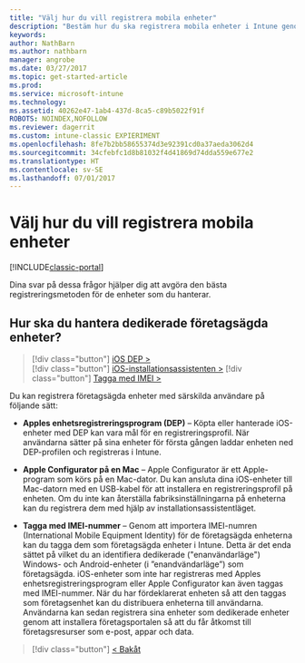 ```yaml
---
title: "Välj hur du vill registrera mobila enheter"
description: "Bestäm hur du ska registrera mobila enheter i Intune genom att besvara några enkla frågor"
keywords: 
author: NathBarn
ms.author: nathbarn
manager: angrobe
ms.date: 03/27/2017
ms.topic: get-started-article
ms.prod: 
ms.service: microsoft-intune
ms.technology: 
ms.assetid: 40262e47-1ab4-437d-8ca5-c89b5022f91f
ROBOTS: NOINDEX,NOFOLLOW
ms.reviewer: dagerrit
ms.custom: intune-classic EXPIERIMENT
ms.openlocfilehash: 8fe7b2bb58655374d3e92391cd0a37aeda3062d4
ms.sourcegitcommit: 34cfebfc1d8b81032f4d41869d74dda559e677e2
ms.translationtype: HT
ms.contentlocale: sv-SE
ms.lasthandoff: 07/01/2017
---
```

# <a name="choose-how-to-enroll-mobile-devices"></a>Välj hur du vill registrera mobila enheter

[!INCLUDE[classic-portal](../includes/classic-portal.md)]

Dina svar på dessa frågor hjälper dig att avgöra den bästa registreringsmetoden för de enheter som du hanterar.

## <a name="how-will-you-manage-dedicated-corporate-owned-devices"></a>**Hur ska du hantera dedikerade företagsägda enheter?**

  > [!div class="button"]
[iOS DEP >](/intune-classic/deploy-use/ios-device-enrollment-program-in-microsoft-intune)  
> [!div class="button"]
[iOS-installationsassistenten >](/intune-classic/deploy-use/ios-setup-assistant-enrollment-in-microsoft-intune)
> [!div class="button"]
[Tagga med IMEI >](/intune-classic/deploy-use/specify-corporate-owned-devices-with-international-mobile-equipment-identity-imei-numbers)

  Du kan registrera företagsägda enheter med särskilda användare på följande sätt:

  - **Apples enhetsregistreringsprogram (DEP)** – Köpta eller hanterade iOS-enheter med DEP kan vara mål för en registreringsprofil. När användarna sätter på sina enheter för första gången laddar enheten ned DEP-profilen och registreras i Intune.

  - **Apple Configurator på en Mac** – Apple Configurator är ett Apple-program som körs på en Mac-dator. Du kan ansluta dina iOS-enheter till Mac-datorn med en USB-kabel för att installera en registreringsprofil på enheten. Om du inte kan återställa fabriksinställningarna på enheterna kan du registrera dem med hjälp av installationsassistentläget.

  - **Tagga med IMEI-nummer** – Genom att importera IMEI-numren (International Mobile Equipment Identity) för de företagsägda enheterna kan du tagga dem som företagsägda enheter i Intune. Detta är det enda sättet på vilket du an identifiera dedikerade ("enanvändarläge") Windows- och Android-enheter (i ”enandvändarläge”) som företagsägda. iOS-enheter som inte har registreras med Apples enhetsregistreringsprogram eller Apple Configurator kan även taggas med IMEI-nummer. När du har fördeklarerat enheten så att den taggas som företagsenhet kan du distribuera enheterna till användarna. Användarna kan sedan registrera sina enheter som dedikerade enheter genom att installera företagsportalen så att du får åtkomst till företagsresurser som e-post, appar och data.

> [!div class="button"]
[< Bakåt](choose-how-to-enroll-devices3.md)

